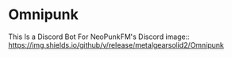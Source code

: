 # Omnipunk
This Is a Discord Bot For NeoPunkFM's Discord
image:: https://img.shields.io/github/v/release/metalgearsolid2/Omnipunk
